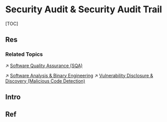 # Security Audit & Security Audit Trail

[TOC]



## Res
### Related Topics
↗ [Software Quality Assurance (SQA)](../../../../Software%20Engineering/🎭%20Software%20Quality%20Assurance%20(SQA)/Software%20Quality%20Assurance%20(SQA).md)

↗ [Software Analysis & Binary Engineering](../../../🏰%20Cybersecurity%20Basics%20&%20InfoSec/🍦%20Software%20Security/🪆%20Software%20Analysis%20&%20Binary%20Engineering/Software%20Analysis%20&%20Binary%20Engineering.md)
↗ [Vulnerability Disclosure & Discovery (Malicious Code Detection)](../../../🏰%20Cybersecurity%20Basics%20&%20InfoSec/🍦%20Software%20Security/🪆%20Software%20Analysis%20&%20Binary%20Engineering/Vulnerability%20Disclosure%20&%20Discovery%20(Malicious%20Code%20Detection)/Vulnerability%20Disclosure%20&%20Discovery%20(Malicious%20Code%20Detection).md)



## Intro



## Ref
[🤔 起底果聊敲诈这一套 | FreeBuf]: https://m.freebuf.com/articles/network/283985.html

[PHP代码审计基础]: https://www.henry-blog.life/henry-blog/dai-ma-shen-ji/php-dai-ma-shen-ji-ji-chu#wu-xss-gong-ji-lou-dong
